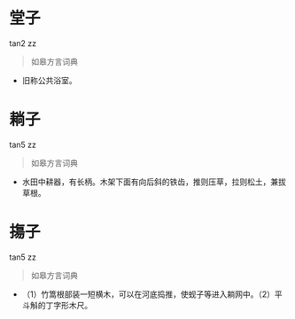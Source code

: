 # 堂子
tan2 zz
> 如皋方言词典
- 旧称公共浴室。

# 耥子
tan5 zz
> 如皋方言词典
- 水田中耕器，有长柄。木架下面有向后斜的铁齿，推则压草，拉则松土，兼拔草根。

# 摥子
tan5 zz
> 如皋方言词典
- （1）竹篙根部装一短横木，可以在河底捣推，使蚬子等进入耥网中。（2）平斗斛的丁字形木尺。
